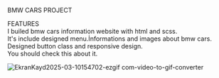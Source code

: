 BMW CARS PROJECT

FEATURES
<br>
 I builed bmw cars information website with html and scss.
<br>
It's include designed menu.İnformations and images about bmw cars.
<br>
Designed button class and responsive design.
<br>
You should check this about it.




![EkranKayd2025-03-10154702-ezgif com-video-to-gif-converter](https://github.com/user-attachments/assets/e3dee8c9-5c55-4216-934c-0fef5fab09e9)




















 
